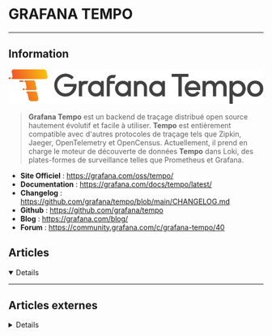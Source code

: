 # GRAFANA TEMPO
---

## <i class="fa-solid fa-hashtag"></i> Information

![Logo](../../_media/apps/grafana_tempo/grafana_tempo_logo.png ':size=250 :no-zoom')


> <i class="fa-solid fa-quote-left"></i> **Grafana Tempo** est un backend de traçage distribué open source hautement évolutif et facile à utiliser. **Tempo** est entièrement compatible avec d'autres protocoles de traçage tels que Zipkin, Jaeger, OpenTelemetry et OpenCensus. Actuellement, il prend en charge le moteur de découverte de données **Tempo** dans Loki, des plates-formes de surveillance telles que Prometheus et Grafana. <i class="fa-solid fa-quote-left fa-rotate-180"></i>


- <i class="fa-solid fa-globe"></i> **Site Officiel** : https://grafana.com/oss/tempo/
- <i class="fa-solid fa-book"></i> **Documentation** : https://grafana.com/docs/tempo/latest/
- <i class="fa-solid fa-file-circle-question"></i> **Changelog** : https://github.com/grafana/tempo/blob/main/CHANGELOG.md 
- <i class="fa-brands fa-github"></i> **Github** : https://github.com/grafana/tempo
- <i class="fab fa-blogger-b"></i> **Blog** : https://grafana.com/blog/
- <i class="fas fa-comments"></i> **Forum** : https://community.grafana.com/c/grafana-tempo/40



## <i class="fa-regular fa-newspaper"></i> Articles

<details open>

</details>

---

## <i class="fa-solid fa-glasses"></i> Articles externes

<details>

- [Get started with distributed tracing using Grafana Tempo](https://opensource.com/article/21/2/tempo-distributed-tracing)
- [Premiers pas avec Grafana Tempo](https://geekflare.com/fr/grafana-tempo-intro/)

</details>
